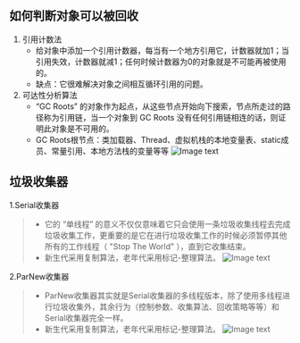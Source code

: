 ## 如何判断对象可以被回收
1. 引用计数法
    * 给对象中添加一个引用计数器，每当有一个地方引用它，计数器就加1；当引用失效，计数器就减1；任何时候计数器为0的对象就是不可能再被使用的。
    * 缺点：它很难解决对象之间相互循环引用的问题。
2. 可达性分析算法
    * “GC Roots” 的对象作为起点，从这些节点开始向下搜索，节点所走过的路径称为引用链，当一个对象到 GC Roots 没有任何引用链相连的话，则证明此对象是不可用的。
    * GC Roots根节点：类加载器、Thread、虚拟机栈的本地变量表、static成员、常量引用、本地方法栈的变量等等
![Image text](https://wds-picture.oss-cn-shanghai.aliyuncs.com/java/%E5%8F%AF%E8%BE%BE%E6%80%A7%E5%88%86%E6%9E%90%E7%AE%97%E6%B3%95.jpg)

## 垃圾收集器
   1.Serial收集器
   >* 它的 “单线程” 的意义不仅仅意味着它只会使用一条垃圾收集线程去完成垃圾收集工作，更重要的是它在进行垃圾收集工作的时候必须暂停其他所有的工作线程（ "Stop The World" ），直到它收集结束。
   >* 新生代采用复制算法，老年代采用标记-整理算法。
  ![Image text](https://wds-picture.oss-cn-shanghai.aliyuncs.com/java/Serial.png)

   2.ParNew收集器
   >* ParNew收集器其实就是Serial收集器的多线程版本，除了使用多线程进行垃圾收集外，其余行为（控制参数、收集算法、回收策略等等）和Serial收集器完全一样。
   >* 新生代采用复制算法，老年代采用标记-整理算法。
   ![Image text](https://wds-picture.oss-cn-shanghai.aliyuncs.com/java/parNew.png)